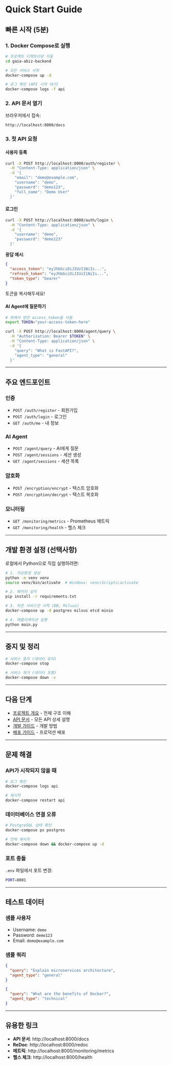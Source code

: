 # Quick Start Guide

## 빠른 시작 (5분)

### 1. Docker Compose로 실행

```bash
# 프로젝트 디렉토리로 이동
cd gaia-abiz-backend

# 모든 서비스 시작
docker-compose up -d

# 로그 확인 (API 시작 대기)
docker-compose logs -f api
```

### 2. API 문서 열기

브라우저에서 접속:
```
http://localhost:8000/docs
```

### 3. 첫 API 요청

#### 사용자 등록

```bash
curl -X POST http://localhost:8000/auth/register \
  -H "Content-Type: application/json" \
  -d '{
    "email": "demo@example.com",
    "username": "demo",
    "password": "demo123",
    "full_name": "Demo User"
  }'
```

#### 로그인

```bash
curl -X POST http://localhost:8000/auth/login \
  -H "Content-Type: application/json" \
  -d '{
    "username": "demo",
    "password": "demo123"
  }'
```

**응답 예시**:
```json
{
  "access_token": "eyJhbGciOiJIUzI1NiIs...",
  "refresh_token": "eyJhbGciOiJIUzI1NiIs...",
  "token_type": "bearer"
}
```

토큰을 복사해두세요!

#### AI Agent에 질문하기

```bash
# 위에서 받은 access_token을 사용
export TOKEN="your-access-token-here"

curl -X POST http://localhost:8000/agent/query \
  -H "Authorization: Bearer $TOKEN" \
  -H "Content-Type: application/json" \
  -d '{
    "query": "What is FastAPI?",
    "agent_type": "general"
  }'
```

---

## 주요 엔드포인트

### 인증
- `POST /auth/register` - 회원가입
- `POST /auth/login` - 로그인
- `GET /auth/me` - 내 정보

### AI Agent
- `POST /agent/query` - AI에게 질문
- `POST /agent/sessions` - 세션 생성
- `GET /agent/sessions` - 세션 목록

### 암호화
- `POST /encryption/encrypt` - 텍스트 암호화
- `POST /encryption/decrypt` - 텍스트 복호화

### 모니터링
- `GET /monitoring/metrics` - Prometheus 메트릭
- `GET /monitoring/health` - 헬스 체크

---

## 개발 환경 설정 (선택사항)

로컬에서 Python으로 직접 실행하려면:

```bash
# 1. 가상환경 생성
python -m venv venv
source venv/bin/activate  # Windows: venv\Scripts\activate

# 2. 패키지 설치
pip install -r requirements.txt

# 3. 의존 서비스만 시작 (DB, Milvus)
docker-compose up -d postgres milvus etcd minio

# 4. 애플리케이션 실행
python main.py
```

---

## 중지 및 정리

```bash
# 서비스 중지 (데이터 유지)
docker-compose stop

# 서비스 제거 (데이터 포함)
docker-compose down -v
```

---

## 다음 단계

- [프로젝트 개요](./PROJECT_OVERVIEW.md) - 전체 구조 이해
- [API 문서](./API_DOCUMENTATION.md) - 모든 API 상세 설명
- [개발 가이드](./DEVELOPMENT_GUIDE.md) - 개발 방법
- [배포 가이드](./DEPLOYMENT_GUIDE.md) - 프로덕션 배포

---

## 문제 해결

### API가 시작되지 않을 때

```bash
# 로그 확인
docker-compose logs api

# 재시작
docker-compose restart api
```

### 데이터베이스 연결 오류

```bash
# PostgreSQL 상태 확인
docker-compose ps postgres

# 전체 재시작
docker-compose down && docker-compose up -d
```

### 포트 충돌

`.env` 파일에서 포트 변경:
```bash
PORT=8001
```

---

## 테스트 데이터

### 샘플 사용자

- Username: `demo`
- Password: `demo123`
- Email: `demo@example.com`

### 샘플 쿼리

```json
{
  "query": "Explain microservices architecture",
  "agent_type": "general"
}
```

```json
{
  "query": "What are the benefits of Docker?",
  "agent_type": "technical"
}
```

---

## 유용한 링크

- **API 문서**: http://localhost:8000/docs
- **ReDoc**: http://localhost:8000/redoc
- **메트릭**: http://localhost:8000/monitoring/metrics
- **헬스 체크**: http://localhost:8000/health
